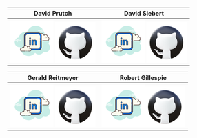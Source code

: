 

| David Prutch | David Siebert |
|:---------------:|:----------:|
|   [![linkedin](https://github.com/201d8-team1/.github/blob/main/profile/icons8-linkedin-100.png)](https://www.linkedin.com/in/david-prutch-1027/) [![github](https://github.com/201d8-team1/.github/blob/main/profile/icons8-github-94.png)](https://github.com/PrutchD) | [![linkedin](https://github.com/201d8-team1/.github/blob/main/profile/icons8-linkedin-100.png)](https://www.linkedin.com/in/davidpsiebert/) [![github](https://github.com/201d8-team1/.github/blob/main/profile/icons8-github-94.png)](https://github.com/Siebert-David) |

| Gerald Reitmeyer | Robert Gillespie |
|:------------------:|:------------:|
|   [![linkedin](https://github.com/201d8-team1/.github/blob/main/profile/icons8-linkedin-100.png)](https://www.linkedin.com/in/gerald-reitmeyer/) [![github](https://github.com/201d8-team1/.github/blob/main/profile/icons8-github-94.png)](https://github.com/gerreit) | [![linkedin](https://github.com/201d8-team1/.github/blob/main/profile/icons8-linkedin-100.png)](https://www.linkedin.com/in/robert-gillespie-420918272/)[![github](https://github.com/201d8-team1/.github/blob/main/profile/icons8-github-94.png)](https://github.com/Puyallup253) |